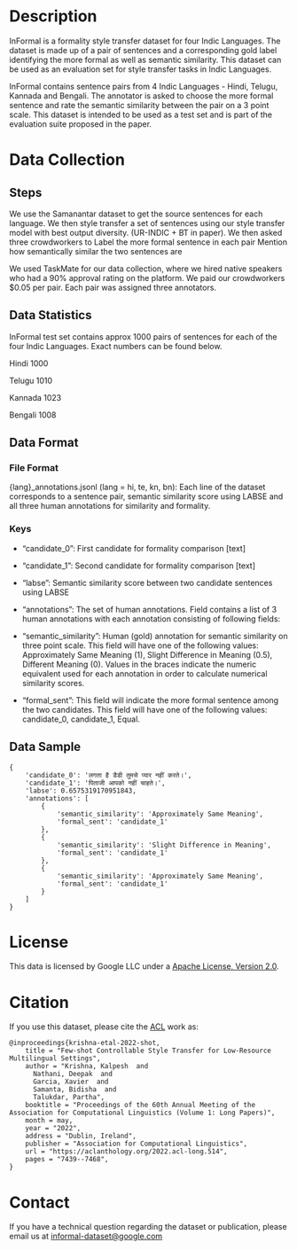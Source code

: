 
# Description

InFormal is a formality style transfer dataset for four Indic Languages. The dataset is made up of a pair of sentences and a corresponding gold label identifying the more formal as well as semantic similarity. This dataset can be used as an evaluation set for style transfer tasks in Indic Languages.

InFormal contains sentence pairs from 4 Indic Languages - Hindi, Telugu, Kannada and Bengali. The annotator is asked to choose the more formal sentence and rate the semantic similarity between the pair on a 3 point scale. This dataset is intended to be used as a test set and is part of the evaluation suite proposed in the paper.  

# Data Collection

## Steps
We use the Samanantar dataset to get the source sentences for each language. We then style transfer a set of sentences using our style transfer model with best output diversity. (UR-INDIC + BT in paper). 
We then asked three crowdworkers to 
Label the more formal sentence in each pair
Mention how semantically similar the two sentences are

We used TaskMate for our data collection, where we hired native speakers who had a 90% approval rating on the platform. We paid our crowdworkers $0.05 per pair.  Each pair was assigned three annotators. 

## Data Statistics

InFormal test set contains approx 1000 pairs of sentences for each of the four Indic Languages. Exact numbers can be found below.

Hindi 1000 

Telugu 1010

Kannada 1023

Bengali 1008


## Data Format

### File Format
{lang}_annotations.jsonl (lang = hi, te, kn, bn): Each line of the dataset corresponds to a sentence pair, semantic similarity score using LABSE and all three human annotations for similarity and formality.  

### Keys
- “candidate_0”: First candidate for formality comparison [text]

- “candidate_1”: Second candidate for formality comparison [text]

- “labse”: Semantic similarity score between two candidate sentences using LABSE 

- “annotations”: The set of human annotations. Field contains a list of 3 human annotations with each annotation consisting of following fields:
- “semantic_similarity”: Human (gold) annotation for semantic similarity on three point scale. This field will have one of the following values: Approximately Same Meaning (1), Slight Difference in Meaning (0.5), Different Meaning (0).  Values in the braces indicate the numeric equivalent used for each annotation in order to calculate numerical similarity scores. 
- “formal_sent”: This field will indicate the more formal sentence among the two candidates. This field will have one of the following values: candidate_0, candidate_1, Equal. 

## Data Sample
```
{
    'candidate_0': 'लगता है डैडी तुमसे प्यार नहीं करते।',
    'candidate_1': 'पिताजी आपको नहीं चाहते।',
    'labse': 0.6575319170951843,
    'annotations': [
        {
            'semantic_similarity': 'Approximately Same Meaning',
            'formal_sent': 'candidate_1'
        },
        {
            'semantic_similarity': 'Slight Difference in Meaning',
            'formal_sent': 'candidate_1'
        },
        {
            'semantic_similarity': 'Approximately Same Meaning',
            'formal_sent': 'candidate_1'
        }
    ]
}
```

# License
This data is licensed by Google LLC under a [Apache License, Version 2.0](https://www.apache.org/licenses/LICENSE-2.0).

# Citation
If you use this dataset, please cite the [ACL](https://arxiv.org/abs/2110.07385) work as:
```
@inproceedings{krishna-etal-2022-shot,
    title = "Few-shot Controllable Style Transfer for Low-Resource Multilingual Settings",
    author = "Krishna, Kalpesh  and
      Nathani, Deepak  and
      Garcia, Xavier  and
      Samanta, Bidisha  and
      Talukdar, Partha",
    booktitle = "Proceedings of the 60th Annual Meeting of the Association for Computational Linguistics (Volume 1: Long Papers)",
    month = may,
    year = "2022",
    address = "Dublin, Ireland",
    publisher = "Association for Computational Linguistics",
    url = "https://aclanthology.org/2022.acl-long.514",
    pages = "7439--7468",
}
```

# Contact
If you have a technical question regarding the dataset or publication, please email us at informal-dataset@google.com
